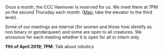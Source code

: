 Once a month, the CCC Hannover is reserved for us. We meet there at 7PM on the second Thursday each month.
([Map](https://www.openstreetmap.org/way/28166185#map=19/52.38811/9.71793); take the elevator to the third level).

Some of our meetings are internal (for women and those how identify as non binary or genderqueer)
and some are open to all creatures.
We announce for each meeting whether it is open for all or intern only.

<div class="box" markdown="1">
<strong>11th of April 2019; 7PM</strong>: Talk about robotics
</div>
